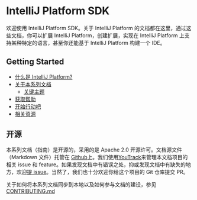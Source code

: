 # IntelliJ Platform SDK

欢迎使用 IntelliJ Platform SDK。关于 IntelliJ Platform 的文档都在这里，通过这些文档，你可以扩展 IntelliJ Platform，创建扩展，实现在 IntelliJ Platform 上支持某种特定的语言，甚至你还能基于 IntelliJ Platform 构建一个 IDE。

## Getting Started

- [什么是 IntelliJ Platform?]()
- [关于本系列文档]()
    - [关键主题]()
- [获取帮助]()
- [开始行动吧]()
- [相关资源]()

## 开源

本系列文档（指南）是开源的，采用的是 Apache 2.0 开源许可。文档源文件（Markdown 文件）托管在 [Github](https://github.com/JetBrains/intellij-sdk-docs)上。我们使用[YouTrack](https://youtrack.jetbrains.com/issues/IJSDK)来管理本文档项目的相关 issue 和 feature。如果发现文档中有错误之处，抑或发现文档中有缺失的地方，欢迎[提 issue](https://youtrack.jetbrains.com/newIssue?project=IJSDK&clearDraft=true&c=)。当然了，我们也十分欢迎你给这个项目的 Git 仓库提交 PR。

关于如何将本系列文档同步到本地以及如何参与文档的建设，参见[CONTRIBUTING.md](https://www.jetbrains.org/intellij/sdk/docs/CONTRIBUTING.html)
